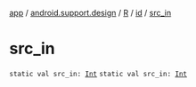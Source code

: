 [app](../../../index.md) / [android.support.design](../../index.md) / [R](../index.md) / [id](index.md) / [src_in](.)

# src_in

`static val src_in: `[`Int`](https://kotlinlang.org/api/latest/jvm/stdlib/kotlin/-int/index.html)
`static val src_in: `[`Int`](https://kotlinlang.org/api/latest/jvm/stdlib/kotlin/-int/index.html)